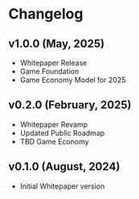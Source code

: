 # Changelog

## v1.0.0 (May, 2025)

- Whitepaper Release
- Game Foundation
- Game Economy Model for 2025

## v0.2.0 (February, 2025)

- Whitepaper Revamp
- Updated Public Roadmap
- TBD Game Economy

## v0.1.0 (August, 2024)

- Initial Whitepaper version